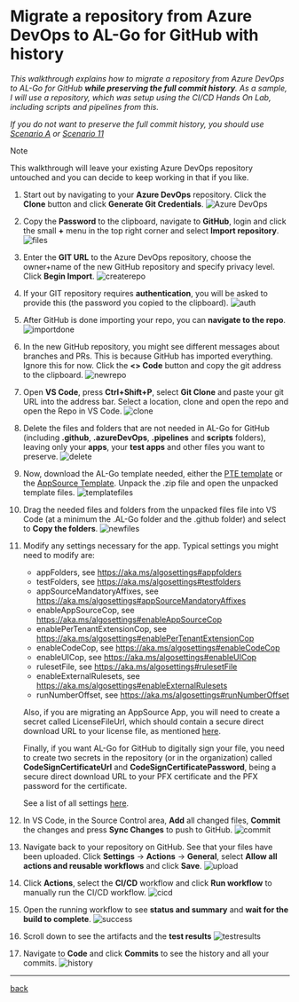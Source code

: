 # Migrate a repository from Azure DevOps to AL-Go for GitHub with history

*This walkthrough explains how to migrate a repository from Azure DevOps to AL-Go for GitHub **while preserving the full commit history**. As a sample, I will use a repository, which was setup using the CI/CD Hands On Lab, including scripts and pipelines from this.*

*If you do not want to preserve the full commit history, you should use [Scenario A](MigrateFromAzureDevOpsWithoutHistory.md) or [Scenario 11](SetupCiCdForExistingAppSourceApp.md)*

> [!NOTE]
> This walkthrough will leave your existing Azure DevOps repository untouched and you can decide to keep working in that if you like.

1. Start out by navigating to your **Azure DevOps** repository. Click the **Clone** button and click **Generate Git Credentials**.
   ![Azure DevOps](https://github.com/microsoft/AL-Go/assets/10775043/59b623eb-56da-4821-8869-b27a34954597)

1. Copy the **Password** to the clipboard, navigate to **GitHub**, login and click the small **+** menu in the top right corner and select **Import repository**.
   ![files](https://github.com/microsoft/AL-Go/assets/10775043/9b8eb461-e03a-4c77-b0d2-be5bbb2ea25b)

1. Enter the **GIT URL** to the Azure DevOps repository, choose the owner+name of the new GitHub repository and specify privacy level. Click **Begin Import**.
   ![createrepo](https://github.com/microsoft/AL-Go/assets/10775043/2f94e677-f713-4771-953a-16d7f1a8a0aa)

1. If your GIT repository requires **authentication**, you will be asked to provide this (the password you copied to the clipboard).
   ![auth](https://github.com/microsoft/AL-Go/assets/10775043/a3c16e8d-0ae4-43c0-99d1-4df57acf8551)

1. After GitHub is done importing your repo, you can **navigate to the repo**.
   ![importdone](https://github.com/microsoft/AL-Go/assets/10775043/7f7a6d5a-4d3b-4e47-8ac2-426dfd1a3c39)

1. In the new GitHub repository, you might see different messages about branches and PRs. This is because GitHub has imported everything. Ignore this for now. Click the **\<> Code** button and copy the git address to the clipboard.
   ![newrepo](https://github.com/microsoft/AL-Go/assets/10775043/2089bcc3-8aa3-4582-be9d-3ce77364198a)

1. Open **VS Code**, press **Ctrl+Shift+P**, select **Git Clone** and paste your git URL into the address bar. Select a location, clone and open the repo and open the Repo in VS Code.
   ![clone](https://github.com/microsoft/AL-Go/assets/10775043/4d91c31d-1aee-4fad-990e-73a075e69026)

1. Delete the files and folders that are not needed in AL-Go for GitHub (including **.github**, **.azureDevOps**, **.pipelines** and **scripts** folders), leaving only your **apps**, your **test apps** and other files you want to preserve.
   ![delete](https://github.com/microsoft/AL-Go/assets/10775043/e8d21772-30dc-448a-8892-92a66c7c36e6)

1. Now, download the AL-Go template needed, either the [PTE template](https://github.com/microsoft/AL-Go-PTE/archive/refs/heads/main.zip) or the [AppSource Template](https://github.com/microsoft/AL-Go-AppSource/archive/refs/heads/main.zip). Unpack the .zip file and open the unpacked template files.
   ![templatefiles](https://github.com/microsoft/AL-Go/assets/10775043/7539c845-b696-4347-8b2f-d51d6be2ebfa)

1. Drag the needed files and folders from the unpacked files file into VS Code (at a minimum the .AL-Go folder and the .github folder) and select to **Copy the folders**.
   ![newfiles](https://github.com/microsoft/AL-Go/assets/10775043/edd24801-73cd-4ad4-9fc6-5d2cd80ac6c8)

1. Modify any settings necessary for the app. Typical settings you might need to modify are:

   - appFolders, see https://aka.ms/algosettings#appfolders
   - testFolders, see https://aka.ms/algosettings#testfolders
   - appSourceMandatoryAffixes, see https://aka.ms/algosettings#appSourceMandatoryAffixes
   - enableAppSourceCop, see https://aka.ms/algosettings#enableAppSourceCop
   - enablePerTenantExtensionCop, see https://aka.ms/algosettings#enablePerTenantExtensionCop
   - enableCodeCop, see https://aka.ms/algosettings#enableCodeCop
   - enableUICop, see https://aka.ms/algosettings#enableUICop
   - rulesetFile, see https://aka.ms/algosettings#rulesetFile
   - enableExternalRulesets, see https://aka.ms/algosettings#enableExternalRulesets
   - runNumberOffset, see https://aka.ms/algosettings#runNumberOffset

   Also, if you are migrating an AppSource App, you will need to create a secret called LicenseFileUrl, which should contain a secure direct download URL to your license file, as mentioned [here](SetupCiCdForExistingAppSourceApp.md).

   Finally, if you want AL-Go for GitHub to digitally sign your file, you need to create two secrets in the repository (or in the organization) called **CodeSignCertificateUrl** and **CodeSignCertificatePassword**, being a secure direct download URL to your PFX certificate and the PFX password for the certificate.

   See a list of all settings [here](settings.md).

1. In VS Code, in the Source Control area, **Add** all changed files, **Commit** the changes and press **Sync Changes** to push to GitHub.
   ![commit](https://github.com/microsoft/AL-Go/assets/10775043/55afdd6f-e401-4542-9029-652f5ce7a3e9)

1. Navigate back to your repository on GitHub. See that your files have been uploaded. Click **Settings** -> **Actions** -> **General**, select **Allow all actions and reusable workflows** and click **Save**.
   ![upload](https://github.com/microsoft/AL-Go/assets/10775043/4f717190-5e5f-45e9-a187-186ac45be590)

1. Click **Actions**, select the **CI/CD** workflow and click **Run workflow** to manually run the CI/CD workflow.
   ![cicd](https://github.com/microsoft/AL-Go/assets/10775043/ec7f76b1-2eb9-42fe-91a3-c0170c796d3c)

1. Open the running workflow to see **status and summary** and **wait for the build to complete**.
   ![success](https://github.com/microsoft/AL-Go/assets/10775043/8a1fcd6d-0a8d-4bbc-bb97-51a4c48e537a)

1. Scroll down to see the artifacts and the **test results**
   ![testresults](https://github.com/microsoft/AL-Go/assets/10775043/7267a1a7-7afe-495f-8100-474fb8db9499)

1. Navigate to **Code** and click **Commits** to see the history and all your commits.
   ![history](https://github.com/microsoft/AL-Go/assets/10775043/c10ea3b3-2b1b-486d-9727-6b91b7bc3834)

______________________________________________________________________

[back](../README.md)

